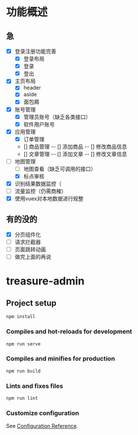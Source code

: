 # 功能概述

## 急
- [X] 登录注册功能完善
  - [X] 登录布局
  - [X] 登录
  - [X] 登出
- [X] 主页布局
  - [X] header
  - [X] aside
  - [X] 面包屑
- [X] 账号管理 
  - [X] 管理员账号（缺乏各类接口）
  - [X] 软件用户账号
- [X] 应用管理
  - [X] 订单管理 
  - [] 商品管理 
  -- [] 添加商品
  -- [] 修改商品信息
  - [] 文章管理
  -- [] 添加文章
  -- [] 修改文章信息
- [ ] 地图管理
  - [ ] 地图查看（缺乏可调用的接口）
  - [X] 标点审核
- [X] 识别结果数据监控（
- [ ] 流量监控（仍需商榷）
- [X] 使用vuex对本地数据进行规整
## 有的没的
- [X] 分页组件化
- [ ] 请求拦截器
- [ ] 页面跳转动画
- [ ] 做完上面的再说

# treasure-admin

## Project setup
```
npm install
```

### Compiles and hot-reloads for development
```
npm run serve
```

### Compiles and minifies for production
```
npm run build
```

### Lints and fixes files
```
npm run lint
```

### Customize configuration
See [Configuration Reference](https://cli.vuejs.org/config/).
